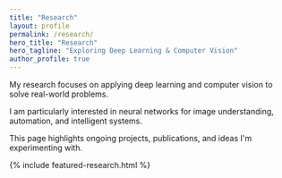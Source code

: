 ```yaml
---
title: "Research"
layout: profile
permalink: /research/
hero_title: "Research"
hero_tagline: "Exploring Deep Learning & Computer Vision"
author_profile: true
---
```


My research focuses on applying deep learning and computer vision to solve real-world problems.

I am particularly interested in neural networks for image understanding, automation, and intelligent systems.

This page highlights ongoing projects, publications, and ideas I'm experimenting with.

{% include featured-research.html %}
